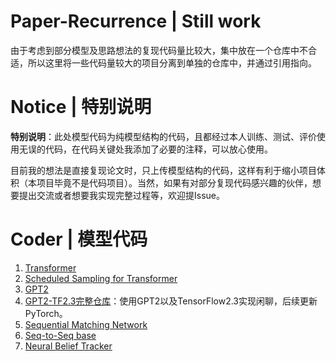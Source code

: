 Paper-Recurrence | Still work
========================

由于考虑到部分模型及思路想法的复现代码量比较大，集中放在一个仓库中不合适，所以这里将一些代码量较大的项目分离到单独的仓库中，并通过引用指向。

# Notice | 特别说明
**特别说明**：此处模型代码为纯模型结构的代码，且都经过本人训练、测试、评价使用无误的代码，在代码关键处我添加了必要的注释，可以放心使用。

目前我的想法是直接复现论文时，只上传模型结构的代码，这样有利于缩小项目体积（本项目毕竟不是代码项目）。当然，如果有对部分复现代码感兴趣的伙伴，想要提出交流或者想要我实现完整过程等，欢迎提Issue。

# Coder | 模型代码
1. [Transformer](https://github.com/DengBoCong/paper/blob/master/paper-code/transformer.py)
2. [Scheduled Sampling for Transformer](https://github.com/DengBoCong/paper/blob/master/paper-code/transformer.py)
3. [GPT2](https://github.com/DengBoCong/paper/blob/master/paper-code/gpt2.py)
4. [GPT2-TF2.3完整仓库](https://github.com/DengBoCong/GPT2-TF2.3)：使用GPT2以及TensorFlow2.3实现闲聊，后续更新PyTorch。
5. [Sequential Matching Network](https://github.com/DengBoCong/paper/blob/master/paper-code/smn.py)
6. [Seq-to-Seq base](https://github.com/DengBoCong/paper/blob/master/paper-code/seq2seq.py)
7. [Neural Belief Tracker](https://github.com/DengBoCong/paper/blob/master/paper-code/nbt.py)